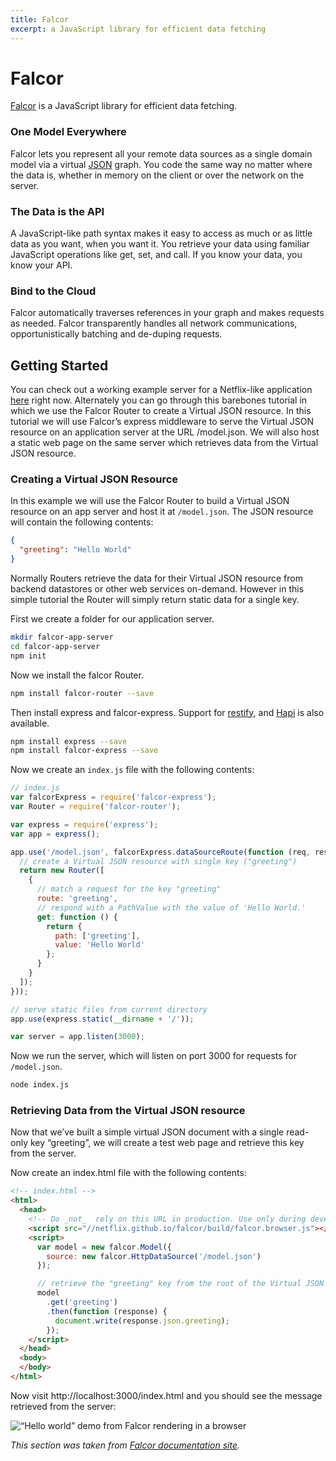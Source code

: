 ```yaml
---
title: Falcor
excerpt: a JavaScript library for efficient data fetching
---
```


# Falcor

[Falcor](https://netflix.github.io/falcor/) is a JavaScript library for efficient data fetching.

### One Model Everywhere

Falcor lets you represent all your remote data sources as a single domain model via a virtual [JSON](/_glossary/JSON.md) graph. You code the same way no matter where the data is, whether in memory on the client or over the network on the server.

### The Data is the API

A JavaScript-like path syntax makes it easy to access as much or as little data as you want, when you want it. You retrieve your data using familiar JavaScript operations like get, set, and call. If you know your data, you know your API.

### Bind to the Cloud

Falcor automatically traverses references in your graph and makes requests as needed. Falcor transparently handles all network communications, opportunistically batching and de-duping requests.

## Getting Started

You can check out a working example server for a Netflix-like application [here](http://github.com/netflix/falcor-express-demo) right now. Alternately you can go through this barebones tutorial in which we use the Falcor Router to create a Virtual JSON resource. In this tutorial we will use Falcor’s express middleware to serve the Virtual JSON resource on an application server at the URL /model.json. We will also host a static web page on the same server which retrieves data from the Virtual JSON resource.

### Creating a Virtual JSON Resource

In this example we will use the Falcor Router to build a Virtual JSON resource on an app server and host it at `/model.json`. The JSON resource will contain the following contents:

```json
{
  "greeting": "Hello World"
}
```

Normally Routers retrieve the data for their Virtual JSON resource from backend datastores or other web services on-demand. However in this simple tutorial the Router will simply return static data for a single key.

First we create a folder for our application server.

```sh
mkdir falcor-app-server
cd falcor-app-server
npm init
```

Now we install the falcor Router.

```sh
npm install falcor-router --save
```

Then install express and falcor-express. Support for [restify](https://github.com/netflix/falcor-restify), and [Hapi](https://github.com/netflix/falcor-hapi) is also available.

```sh
npm install express --save
npm install falcor-express --save
```

Now we create an `index.js` file with the following contents:

```js
// index.js
var falcorExpress = require('falcor-express');
var Router = require('falcor-router');

var express = require('express');
var app = express();

app.use('/model.json', falcorExpress.dataSourceRoute(function (req, res) {
  // create a Virtual JSON resource with single key ("greeting")
  return new Router([
    {
      // match a request for the key "greeting"    
      route: 'greeting',
      // respond with a PathValue with the value of 'Hello World.'
      get: function () {
        return {
          path: ['greeting'],
          value: 'Hello World'
        };
      }
    }
  ]);
}));

// serve static files from current directory
app.use(express.static(__dirname + '/'));

var server = app.listen(3000);
```

Now we run the server, which will listen on port 3000 for requests for `/model.json`.

```sh
node index.js
```

### Retrieving Data from the Virtual JSON resource

Now that we’ve built a simple virtual JSON document with a single read-only key “greeting”, we will create a test web page and retrieve this key from the server.

Now create an index.html file with the following contents:

```html
<!-- index.html -->
<html>
  <head>
    <!-- Do _not_  rely on this URL in production. Use only during development.  -->
    <script src="//netflix.github.io/falcor/build/falcor.browser.js"></script>
    <script>
      var model = new falcor.Model({
        source: new falcor.HttpDataSource('/model.json')
      });

      // retrieve the "greeting" key from the root of the Virtual JSON resource
      model
        .get('greeting')
        .then(function (response) {
          document.write(response.json.greeting);
        });
    </script>
  </head>
  <body>
  </body>
</html>
```

Now visit http://localhost:3000/index.html and you should see the message retrieved from the server:

![“Hello world” demo from Falcor rendering in a browser](http://netflix.github.io/falcor/starter/helloworld.png)

*This section was taken from [Falcor documentation site](http://netflix.github.io/falcor/).*
